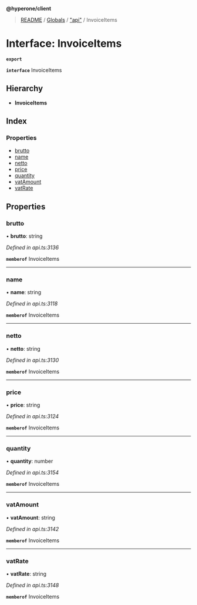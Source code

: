 **@hyperone/client**

> [README](../README.md) / [Globals](../globals.md) / ["api"](../modules/_api_.md) / InvoiceItems

# Interface: InvoiceItems

**`export`** 

**`interface`** InvoiceItems

## Hierarchy

* **InvoiceItems**

## Index

### Properties

* [brutto](_api_.invoiceitems.md#brutto)
* [name](_api_.invoiceitems.md#name)
* [netto](_api_.invoiceitems.md#netto)
* [price](_api_.invoiceitems.md#price)
* [quantity](_api_.invoiceitems.md#quantity)
* [vatAmount](_api_.invoiceitems.md#vatamount)
* [vatRate](_api_.invoiceitems.md#vatrate)

## Properties

### brutto

•  **brutto**: string

*Defined in api.ts:3136*

**`memberof`** InvoiceItems

___

### name

•  **name**: string

*Defined in api.ts:3118*

**`memberof`** InvoiceItems

___

### netto

•  **netto**: string

*Defined in api.ts:3130*

**`memberof`** InvoiceItems

___

### price

•  **price**: string

*Defined in api.ts:3124*

**`memberof`** InvoiceItems

___

### quantity

•  **quantity**: number

*Defined in api.ts:3154*

**`memberof`** InvoiceItems

___

### vatAmount

•  **vatAmount**: string

*Defined in api.ts:3142*

**`memberof`** InvoiceItems

___

### vatRate

•  **vatRate**: string

*Defined in api.ts:3148*

**`memberof`** InvoiceItems
